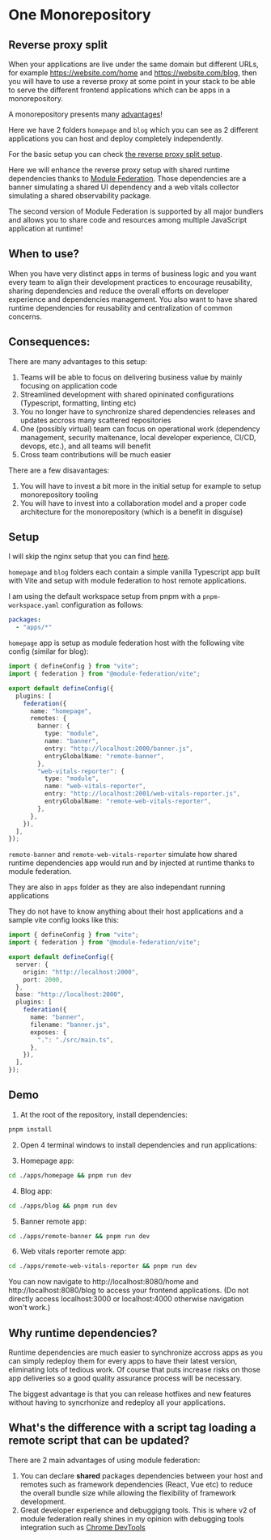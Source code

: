 # One Monorepository

## Reverse proxy split

When your applications are live under the same domain but different URLs, for example https://website.com/home and https://website.com/blog, then you will have to use a reverse proxy at some point in your stack to be able to serve the different frontend applications which can be apps in a monorepository.

A monorepository presents many [advantages](https://www.simplefrontend.dev/blog/why-a-frontend-monorepo/)!

Here we have 2 folders `homepage` and `blog` which you can see as 2 different applications you can host and deploy completely independently.

For the basic setup you can check [the reverse proxy split setup](../reverse-proxy-split/).

Here we will enhance the reverse proxy setup with shared runtime dependencies thanks to [Module Federation](https://module-federation.io/guide/start/index.html). Those dependencies are a banner simulating a shared UI dependency and a web vitals collector simulating a shared observability package.

The second version of Module Federation is supported by all major bundlers and allows you to share code and resources among multiple JavaScript application at runtime!

## When to use?

When you have very distinct apps in terms of business logic and you want every team to align their development practices to encourage reusability, sharing dependencies and reduce the overall efforts on developer experience and dependencies management. You also want to have shared runtime dependencies for reusability and centralization of common concerns.

## Consequences:

There are many advantages to this setup:

1. Teams will be able to focus on delivering business value by mainly focusing on application code
2. Streamlined development with shared opininated configurations (Typescript, formatting, linting etc)
3. You no longer have to synchronize shared dependencies releases and updates accross many scattered repositories
4. One (possibly virtual) team can focus on operational work (dependency management, security maitenance, local developer experience, CI/CD, devops, etc.), and all teams will benefit
5. Cross team contributions will be much easier

There are a few disavantages:

1. You will have to invest a bit more in the initial setup for example to setup monorepository tooling
2. You will have to invest into a collaboration model and a proper code architecture for the monorepository (which is a benefit in disguise)

## Setup

I will skip the nginx setup that you can find [here](../reverse-proxy-split/).

`homepage` and `blog` folders each contain a simple vanilla Typescript app built with Vite and setup with module federation to host remote applications.

I am using the default workspace setup from pnpm with a `pnpm-workspace.yaml` configuration as follows:

```yaml
packages:
  - "apps/*"
```

`homepage` app is setup as module federation host with the following vite config (similar for blog):

```typescript
import { defineConfig } from "vite";
import { federation } from "@module-federation/vite";

export default defineConfig({
  plugins: [
    federation({
      name: "homepage",
      remotes: {
        banner: {
          type: "module",
          name: "banner",
          entry: "http://localhost:2000/banner.js",
          entryGlobalName: "remote-banner",
        },
        "web-vitals-reporter": {
          type: "module",
          name: "web-vitals-reporter",
          entry: "http://localhost:2001/web-vitals-reporter.js",
          entryGlobalName: "remote-web-vitals-reporter",
        },
      },
    }),
  ],
});
```

`remote-banner` and `remote-web-vitals-reporter` simulate how shared runtime dependencies app would run and by injected at runtime thanks to module federation.

They are also in `apps` folder as they are also independant running applications

They do not have to know anything about their host applications and a sample vite config looks like this:

```typescript
import { defineConfig } from "vite";
import { federation } from "@module-federation/vite";

export default defineConfig({
  server: {
    origin: "http://localhost:2000",
    port: 2000,
  },
  base: "http://localhost:2000",
  plugins: [
    federation({
      name: "banner",
      filename: "banner.js",
      exposes: {
        ".": "./src/main.ts",
      },
    }),
  ],
});
```

## Demo

1. At the root of the repository, install dependencies:

```bash
pnpm install
```

2. Open 4 terminal windows to install dependencies and run applications:

3. Homepage app:

```bash
cd ./apps/homepage && pnpm run dev
```

4. Blog app:

```bash
cd ./apps/blog && pnpm run dev
```

5. Banner remote app:

```bash
cd ./apps/remote-banner && pnpm run dev
```

6. Web vitals reporter remote app:

```bash
cd ./apps/remote-web-vitals-reporter && pnpm run dev
```

You can now navigate to http://localhost:8080/home and http://localhost:8080/blog to access your frontend applications. (Do not directly access localhost:3000 or localhost:4000 otherwise navigation won't work.)

## Why runtime dependencies?

Runtime dependencies are much easier to synchronize accross apps as you can simply redeploy them for every apps to have their latest version, eliminating lots of tedious work. Of course that puts increase risks on those app deliveries so a good quality assurance process will be necessary.

The biggest advantage is that you can release hotfixes and new features without having to syncrhonize and redeploy all your applications.

## What's the difference with a script tag loading a remote script that can be updated?

There are 2 main advantages of using module federation:

1. You can declare **shared** packages dependencies between your host and remotes such as framework dependencies (React, Vue etc) to reduce the overall bundle size while allowing the flexibility of framework development.
2. Great developer experience and debuggigng tools. This is where v2 of module federation really shines in my opinion with debugging tools integration such as [Chrome DevTools](https://module-federation.io/guide/basic/chrome-devtool.html)
